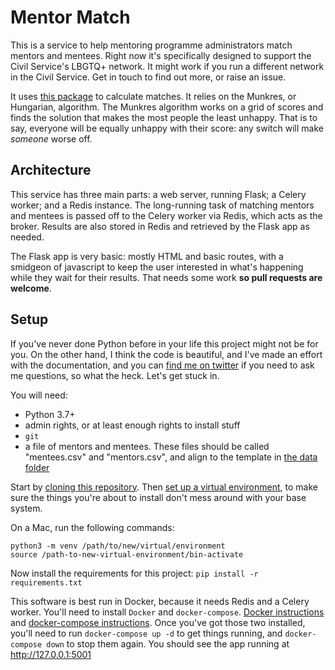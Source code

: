 # Mentor Match

This is a service to help mentoring programme administrators match mentors and mentees. Right now it's specifically designed to support the Civil Service's LBGTQ+ network. It might work if you run a different network in the Civil Service. Get in touch to find out more, or raise an issue.

It uses [this package](https://github.com/jonodrew/mentor-match-package) to calculate matches. It relies on the Munkres, or Hungarian, algorithm. The Munkres algorithm works on a grid of scores and finds the solution that makes the most people the least unhappy. That is to say, everyone will be equally unhappy with their score: any switch will
make *someone* worse off.

## Architecture
This service has three main parts: a web server, running Flask; a Celery worker; and a Redis instance. The long-running task of matching mentors and mentees is passed off to the Celery worker via Redis, which acts as the broker. Results are also stored in Redis and retrieved by the Flask app as needed.

The Flask app is very basic: mostly HTML and basic routes, with a smidgeon of javascript to keep the user interested in what's happening while they wait for their results. That needs some work **so pull requests are welcome**.

## Setup

If you've never done Python before in your life this project might not be for you. On the other hand, I think the code is
beautiful, and I've made an effort with the documentation, and you can [find me on twitter](https://www.twitter.com/jonodrew)
if you need to ask me questions, so what the heck. Let's get stuck in.

You will need:

- Python 3.7+
- admin rights, or at least enough rights to install stuff
- `git`
- a file of mentors and mentees. These files should be called "mentees.csv" and "mentors.csv", and align to the template in [the data folder](./app/static/data/small)

Start by [cloning this repository](https://docs.github.com/en/github/creating-cloning-and-archiving-repositories/cloning-a-repository-from-github/cloning-a-repository).
Then [set up a virtual environment](https://docs.python.org/3/library/venv.html), to make sure the things you're about to
install don't mess around with your base system.

On a Mac, run the following commands:

```
python3 -m venv /path/to/new/virtual/environment
source /path-to-new-virtual-environment/bin-activate
```

Now install the requirements for this project: `pip install -r requirements.txt`

This software is best run in Docker, because it needs Redis and a Celery worker. You'll need to install `Docker` and
`docker-compose`. [Docker instructions](https://docs.docker.com/engine/install/) and
[docker-compose instructions](https://docs.docker.com/compose/install/). Once you've got those two installed, you'll need to run `docker-compose up -d` to get things running, and `docker-compose down` to stop them again. You should see the app running at http://127.0.0.1:5001
